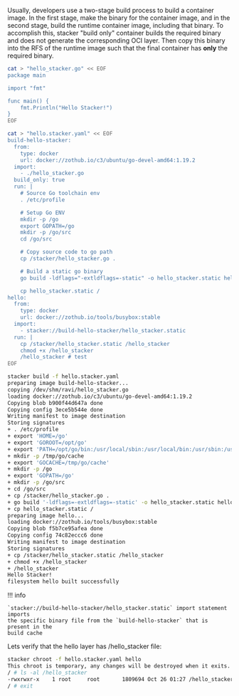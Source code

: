Usually, developers use a two-stage build process to build a container image. 
In the first stage, make the binary for the container image, and in the second
stage, build the runtime container image, including that binary. To accomplish
this, stacker "build only" container builds the required binary and does not
generate the corresponding OCI layer. Then copy this binary into the RFS of the 
runtime image such that the final container has __only__ the required binary.

```bash title="Two-stage container image build"
cat > "hello_stacker.go" << EOF
package main

import "fmt"

func main() {
    fmt.Println("Hello Stacker!")
}
EOF

cat > "hello.stacker.yaml" << EOF
build-hello-stacker:
  from:
    type: docker
    url: docker://zothub.io/c3/ubuntu/go-devel-amd64:1.19.2
  import:
    - ./hello_stacker.go
  build_only: true
  run: |
    # Source Go toolchain env
    . /etc/profile

    # Setup Go ENV
    mkdir -p /go
    export GOPATH=/go
    mkdir -p /go/src
    cd /go/src

    # Copy source code to go path
    cp /stacker/hello_stacker.go .

    # Build a static go binary
    go build -ldflags="-extldflags=-static" -o hello_stacker.static hello_stacker.go

    cp hello_stacker.static /
hello:
  from:
    type: docker
    url: docker://zothub.io/tools/busybox:stable
  import:
    - stacker://build-hello-stacker/hello_stacker.static
  run: |
    cp /stacker/hello_stacker.static /hello_stacker
    chmod +x /hello_stacker
    /hello_stacker # test
EOF

stacker build -f hello.stacker.yaml
preparing image build-hello-stacker...
copying /dev/shm/ravi/hello_stacker.go
loading docker://zothub.io/c3/ubuntu/go-devel-amd64:1.19.2
Copying blob b900f44d647a done
Copying config 3ece5b544e done
Writing manifest to image destination
Storing signatures
+ . /etc/profile
+ export 'HOME=/go'
+ export 'GOROOT=/opt/go'
+ export 'PATH=/opt/go/bin:/usr/local/sbin:/usr/local/bin:/usr/sbin:/usr/bin:/sbin:/bin'
+ mkdir -p /tmp/go/cache
+ export 'GOCACHE=/tmp/go/cache'
+ mkdir -p /go
+ export 'GOPATH=/go'
+ mkdir -p /go/src
+ cd /go/src
+ cp /stacker/hello_stacker.go .
+ go build '-ldflags=-extldflags=-static' -o hello_stacker.static hello_stacker.go
+ cp hello_stacker.static /
preparing image hello...
loading docker://zothub.io/tools/busybox:stable
Copying blob f5b7ce95afea done
Copying config 74c82eccc6 done
Writing manifest to image destination
Storing signatures
+ cp /stacker/hello_stacker.static /hello_stacker
+ chmod +x /hello_stacker
+ /hello_stacker
Hello Stacker!
filesystem hello built successfully
```

!!! info

    `stacker://build-hello-stacker/hello_stacker.static` import statement imports
    the specific binary file from the `build-hello-stacker` that is present in the
    build cache

Lets verify that the hello layer has /hello_stacker file:

```bash title="stacker chroot"
stacker chroot -f hello.stacker.yaml hello
This chroot is temporary, any changes will be destroyed when it exits.
/ # ls -al /hello_stacker
-rwxrwxr-x    1 root     root       1809694 Oct 26 01:27 /hello_stacker
/ # exit
```